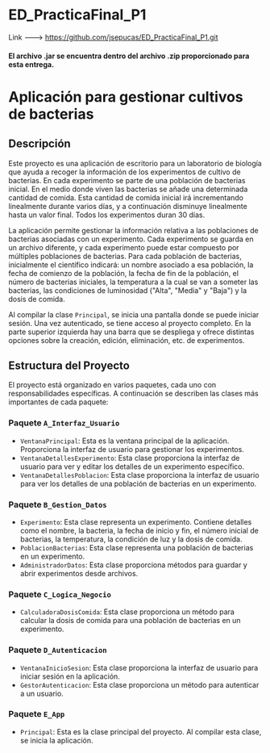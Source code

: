 # ED_PracticaFinal_P1

Link ---> https://github.com/jsepucas/ED_PracticaFinal_P1.git

#### El archivo .jar se encuentra dentro del archivo .zip proporcionado para esta entrega.


# Aplicación para gestionar cultivos de bacterias

## Descripción

Este proyecto es una aplicación de escritorio para un laboratorio de biología que ayuda a recoger la información de los experimentos de cultivo de bacterias. En cada experimento se parte de una población de bacterias inicial. En el medio donde viven las bacterias se añade una determinada cantidad de comida. Esta cantidad de comida inicial irá incrementando linealmente durante varios días, y a continuación disminuye linealmente hasta un valor final. Todos los experimentos duran 30 días.

La aplicación permite gestionar la información relativa a las poblaciones de bacterias asociadas con un experimento. Cada experimento se guarda en un archivo diferente, y cada experimento puede estar compuesto por múltiples poblaciones de bacterias. Para cada población de bacterias, inicialmente el científico indicará: un nombre asociado a esa población, la fecha de comienzo de la población, la fecha de fin de la población, el número de bacterias iniciales, la temperatura a la cual se van a someter las bacterias, las condiciones de luminosidad ("Alta", "Media" y "Baja") y la dosis de comida.

Al compilar la clase `Principal`, se inicia una pantalla donde se puede iniciar sesión. Una vez autenticado, se tiene acceso al proyecto completo. En la parte superior izquierda hay una barra que se despliega y ofrece distintas opciones sobre la creación, edición, eliminación, etc. de experimentos.

## Estructura del Proyecto

El proyecto está organizado en varios paquetes, cada uno con responsabilidades específicas. A continuación se describen las clases más importantes de cada paquete:

### Paquete `A_Interfaz_Usuario`

- `VentanaPrincipal`: Esta es la ventana principal de la aplicación. Proporciona la interfaz de usuario para gestionar los experimentos.
- `VentanaDetallesExperimento`: Esta clase proporciona la interfaz de usuario para ver y editar los detalles de un experimento específico.
- `VentanaDetallesPoblacion`: Esta clase proporciona la interfaz de usuario para ver los detalles de una población de bacterias en un experimento.

### Paquete `B_Gestion_Datos`

- `Experimento`: Esta clase representa un experimento. Contiene detalles como el nombre, la bacteria, la fecha de inicio y fin, el número inicial de bacterias, la temperatura, la condición de luz y la dosis de comida.
- `PoblacionBacterias`: Esta clase representa una población de bacterias en un experimento.
- `AdministradorDatos`: Esta clase proporciona métodos para guardar y abrir experimentos desde archivos.

### Paquete `C_Logica_Negocio`

- `CalculadoraDosisComida`: Esta clase proporciona un método para calcular la dosis de comida para una población de bacterias en un experimento.

### Paquete `D_Autenticacion`

- `VentanaInicioSesion`: Esta clase proporciona la interfaz de usuario para iniciar sesión en la aplicación.
- `GestorAutenticacion`: Esta clase proporciona un método para autenticar a un usuario.

### Paquete `E_App`

- `Principal`: Esta es la clase principal del proyecto. Al compilar esta clase, se inicia la aplicación.
